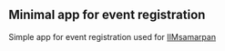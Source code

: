 ## Minimal app for event registration

Simple app for event registration used for [IIMsamarpan](http://www.iimsamarpan.com)


